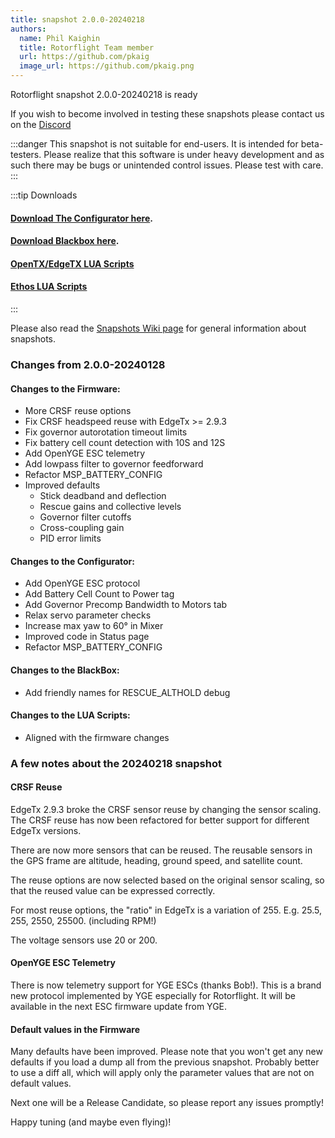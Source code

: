 ```yaml
---
title: snapshot 2.0.0-20240218
authors:
  name: Phil Kaighin
  title: Rotorflight Team member
  url: https://github.com/pkaig
  image_url: https://github.com/pkaig.png
---
```


Rotorflight snapshot 2.0.0-20240218 is ready

 If you wish to become involved in testing these snapshots please contact us on the [Discord](https://discord.gg/6QUySXdEvd)

:::danger
This snapshot is not suitable for end-users. It is intended for beta-testers. Please realize that this software is under heavy development and as such there may be bugs or unintended control issues. Please test with care.
:::


:::tip Downloads 
#### [Download The Configurator here](https://github.com/rotorflight/rotorflight-configurator/releases/tag/snapshot%2F2.0.0-20240218).  
#### [Download Blackbox here](https://github.com/rotorflight/rotorflight-blackbox/releases/tag/snapshot%2F2.0.0-20240218).  
#### [OpenTX/EdgeTX LUA Scripts](https://github.com/rotorflight/rotorflight-lua-scripts/releases/tag/snapshot%2F2.0.0-20240218)  
#### [Ethos LUA Scripts](https://github.com/rotorflight/rotorflight-lua-ethos/releases/tag/snapshot%2F2.0.0-20240218)
:::

Please also read the [Snapshots Wiki page](https://github.com/rotorflight/rotorflight/wiki/Snapshots) for general information about snapshots.


### Changes from 2.0.0-20240128

#### Changes to the Firmware:

* More CRSF reuse options
* Fix CRSF headspeed reuse with EdgeTx >= 2.9.3
* Fix governor autorotation timeout limits
* Fix battery cell count detection with 10S and 12S
* Add OpenYGE ESC telemetry
* Add lowpass filter to governor feedforward
* Refactor MSP_BATTERY_CONFIG
* Improved defaults
  * Stick deadband and deflection
  * Rescue gains and collective levels
  * Governor filter cutoffs
  * Cross-coupling gain
  * PID error limits

#### Changes to the Configurator:

* Add OpenYGE ESC protocol
* Add Battery Cell Count to Power tag
* Add Governor Precomp Bandwidth to Motors tab
* Relax servo parameter checks
* Increase max yaw to 60° in Mixer
* Improved code in Status page
* Refactor MSP_BATTERY_CONFIG

#### Changes to the BlackBox:

* Add friendly names for RESCUE_ALTHOLD debug

#### Changes to the LUA Scripts:

* Aligned with the firmware changes


### A few notes about the 20240218 snapshot

#### CRSF Reuse

EdgeTx 2.9.3 broke the CRSF sensor reuse by changing the sensor scaling.
The CRSF reuse has now been refactored for better support for different EdgeTx versions.

There are now more sensors that can be reused. The reusable sensors in the GPS frame are altitude, heading, ground speed, and satellite count.

The reuse options are now selected based on the original sensor scaling, so that the reused value can be expressed correctly.

For most reuse options, the "ratio" in EdgeTx is a variation of 255.
E.g. 25.5, 255, 2550, 25500. (including RPM!)

The voltage sensors use 20 or 200.

#### OpenYGE ESC Telemetry

There is now telemetry support for YGE ESCs (thanks Bob!). This is a brand new protocol implemented by YGE especially for Rotorflight. It will be available in the next ESC firmware update from YGE.

#### Default values in the Firmware

Many defaults have been improved. Please note that you won't get any new defaults if you load a dump all from the previous snapshot. Probably better to use a diff all, which will apply only the parameter values that are not on default values.

Next one will be a Release Candidate, so please report any issues promptly!

Happy tuning (and maybe even flying)! 
